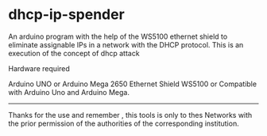 # dhcp-ip-spender
 An arduino program with the help of the WS5100 ethernet shield to eliminate assignable IPs in a network with the DHCP protocol.  This is an execution of the concept of dhcp attack


Hardware required

Arduino UNO or Arduino Mega 2650
Ethernet Shield WS5100 or Compatible with Arduino Uno and Arduino Mega.

-------------------------------------------------------------------------------------------------------------------------

Thanks for the use and remember , this tools is only to thes Networks with the prior permission of the authorities of the corresponding institution.
